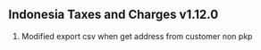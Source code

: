 ## Indonesia Taxes and Charges v1.12.0

1. Modified export csv when get address from customer non pkp